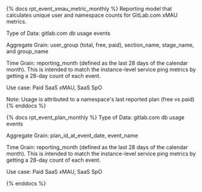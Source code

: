 {% docs rpt_event_xmau_metric_monthly %}
Reporting model that calculates unique user and namespace counts for GitLab.com xMAU metrics.

Type of Data: gitlab.com db usage events

Aggregate Grain: user_group (total, free, paid), section_name, stage_name, and group_name

Time Grain: reporting_month (defined as the last 28 days of the calendar month). This is intended to match the instance-level service ping metrics by getting a 28-day count of each event.

Use case: Paid SaaS xMAU, SaaS SpO

Note: Usage is attributed to a namespace's last reported plan (free vs paid)
{% enddocs %}

{% docs rpt_event_plan_monthly %}
Type of Data: gitlab.com db usage events

Aggregate Grain: plan_id_at_event_date, event_name

Time Grain: reporting_month (defined as the last 28 days of the calendar month). This is intended to match the instance-level service ping metrics by getting a 28-day count of each event.

Use case: Paid SaaS xMAU, SaaS SpO

{% enddocs %}